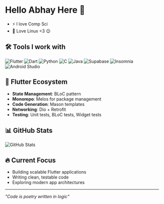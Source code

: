 
# Hello Abhay Here 👋
- ⚡ I love Comp Sci
- 🐧 Love Linux <3 😉

## 🛠️ Tools I work with

![Flutter](https://img.shields.io/badge/Flutter-02569B?style=for-the-badge&logo=flutter&logoColor=white)
![Dart](https://img.shields.io/badge/Dart-0175C2?style=for-the-badge&logo=dart&logoColor=white)
![Python](https://img.shields.io/badge/-Python-black?style=for-the-badge&logo=Python)
![C](https://img.shields.io/badge/C-00599C?style=for-the-badge&logo=c&logoColor=white)
![Java](https://img.shields.io/badge/-java-E34A86?style=for-the-badge&logo=java)
![Supabase](https://shields.io/badge/supabase-black?logo=supabase&style=for-the-badge)
![Insomnia](https://img.shields.io/badge/Insomnia-5849be?style=for-the-badge&logo=Insomnia&logoColor=white)
![Android Studio](https://img.shields.io/badge/Android_Studio-3DDC84?style=for-the-badge&logo=android-studio&logoColor=white)

## 🚀 Flutter Ecosystem
- **State Management**: BLoC pattern
- **Monorepo**: Melos for package management
- **Code Generation**: Mason templates
- **Networking**: Dio + Retrofit
- **Testing**: Unit tests, BLoC tests, Widget tests

## 📊 GitHub Stats
![GitHub Stats](https://github-readme-stats.vercel.app/api?username=Rem-moe&show_icons=true&theme=radical)

## 🔥 Current Focus
- Building scalable Flutter applications
- Writing clean, testable code
- Exploring modern app architectures

---
*"Code is poetry written in logic"*
